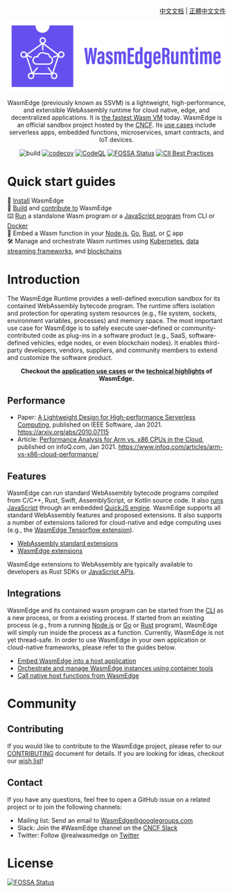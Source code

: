 <div align="right">

  [中文文档](README-zh.md) | [正體中文文件](README-zh-TW.md)

</div>

<div align="center">
  
![WasmEdge Logo](/docs/wasmedge-runtime-logo.png)

WasmEdge (previously known as SSVM) is a lightweight, high-performance, and extensible WebAssembly runtime for cloud native, edge, and decentralized applications. It is [the fastest Wasm VM](https://ieeexplore.ieee.org/document/9214403) today. WasmEdge is an official sandbox project hosted by the [CNCF](https://www.cncf.io/). Its [use cases](docs/use_cases.md) include serverless apps, embedded functions, microservices, smart contracts, and IoT devices.

![build](https://github.com/WasmEdge/WasmEdge/workflows/build/badge.svg)
[![codecov](https://codecov.io/gh/WasmEdge/WasmEdge/branch/master/graph/badge.svg)](https://codecov.io/gh/WasmEdge/WasmEdge)
[![CodeQL](https://github.com/WasmEdge/WasmEdge/actions/workflows/codeql-analysis.yml/badge.svg)](https://github.com/WasmEdge/WasmEdge/actions/workflows/codeql-analysis.yml)
[![FOSSA Status](https://app.fossa.com/api/projects/git%2Bgithub.com%2FWasmEdge%2FWasmEdge.svg?type=shield)](https://app.fossa.com/projects/git%2Bgithub.com%2FWasmEdge%2FWasmEdge?ref=badge_shield)
[![CII Best Practices](https://bestpractices.coreinfrastructure.org/projects/5059/badge)](https://bestpractices.coreinfrastructure.org/projects/5059)

</div>

# Quick start guides

🚀 [Install](docs/install.md) WasmEdge \
🤖 [Build](docs/build.md) and [contribute to](docs/CONTRIBUTING.md) WasmEdge \
⌨️ [Run](docs/run.md) a standalone Wasm program or a [JavaScript program](https://www.secondstate.io/articles/run-javascript-in-webassembly-with-wasmedge/) from CLI or [Docker](utils/docker/build-appdev.md) \
🔌 Embed a Wasm function in your [Node.js](https://www.secondstate.io/articles/getting-started-with-rust-function/), [Go](https://www.secondstate.io/articles/extend-golang-app-with-webassembly-rust/), [Rust](bindings/rust/), or [C](docs/c_api_quick_start.md) app \
🛠 Manage and orchestrate Wasm runtimes using [Kubernetes](https://www.secondstate.io/articles/manage-webassembly-apps-in-wasmedge-using-docker-tools/), [data streaming frameworks](https://www.secondstate.io/articles/yomo-wasmedge-real-time-data-streams/), and [blockchains](https://medium.com/ethereum-on-steroids/running-ethereum-smart-contracts-in-a-substrate-blockchain-56fbc27fc95a)

# Introduction

The WasmEdge Runtime provides a well-defined execution sandbox for its contained WebAssembly bytecode program. The runtime offers isolation and protection for operating system resources (e.g., file system, sockets, environment variables, processes) and memory space. The most important use case for WasmEdge is to safely execute user-defined or community-contributed code as plug-ins in a software product (e.g., SaaS, software-defined vehicles, edge nodes, or even blockchain nodes). It enables third-party developers, vendors, suppliers, and community members to extend and customize the software product.

<div align="center">
  
**Checkout the [application use cases](docs/use_cases.md) or the [technical highlights](docs/highlights.md) of WasmEdge.**

</div>

## Performance

* Paper: [A Lightweight Design for High-performance Serverless Computing](https://arxiv.org/abs/2010.07115), published on IEEE Software, Jan 2021. https://arxiv.org/abs/2010.07115
* Article: [Performance Analysis for Arm vs. x86 CPUs in the Cloud](https://www.infoq.com/articles/arm-vs-x86-cloud-performance/), published on infoQ.com, Jan 2021. https://www.infoq.com/articles/arm-vs-x86-cloud-performance/

## Features

WasmEdge can run standard WebAssembly bytecode programs compiled from C/C++, Rust, Swift, AssemblyScript, or Kotlin source code. It also [runs JavaScript](https://www.secondstate.io/articles/run-javascript-in-webassembly-with-wasmedge/) through an embedded [QuickJS engine](https://github.com/second-state/wasmedge-quickjs). WasmEdge supports all standard WebAssembly features and proposed extensions. It also supports a number of extensions tailored for cloud-native and edge computing uses (e.g., the [WasmEdge Tensorflow extension](https://www.secondstate.io/articles/wasi-tensorflow/)). 

* [WebAssembly standard extensions](docs/extensions.md#webassembly-standard-extensions)
* [WasmEdge extensions](docs/extensions.md#wasmedge-extensions)

WasmEdge extensions to WebAssembly are typically available to developers as Rust SDKs or [JavaScript APIs](https://www.secondstate.io/articles/run-javascript-in-webassembly-with-wasmedge/). 

## Integrations

WasmEdge and its contained wasm program can be started from the [CLI](docs/run.md) as a new process, or from a existing process. If started from an existing process (e.g., from a running [Node.js](https://www.secondstate.io/articles/getting-started-with-rust-function/) or [Go](https://www.secondstate.io/articles/extend-golang-app-with-webassembly-rust/) or [Rust](bindings/rust/wasmedge-rs) program), WasmEdge will simply run inside the process as a function. Currently, WasmEdge is not yet thread-safe. In order to use WasmEdge in your own application or cloud-native frameworks, please refer to the guides below.

* [Embed WasmEdge into a host application](docs/integrations.md#embed-wasmedge-into-a-host-application)
* [Orchestrate and manage WasmEdge instances using container tools](docs/integrations.md#use-wasmedge-as-a-docker-like-container)
* [Call native host functions from WasmEdge](docs/integrations.md#call-native-host-functions-from-wasmedge)

# Community

## Contributing

If you would like to contribute to the WasmEdge project, please refer to our [CONTRIBUTING](docs/CONTRIBUTING.md) document for details. If you are looking for ideas, checkout our [wish list](docs/wish_list.md)!

## Contact

If you have any questions, feel free to open a GitHub issue on a related project or to join the following channels:

* Mailing list: Send an email to [WasmEdge@googlegroups.com](https://groups.google.com/g/wasmedge/)
* Slack: Join the #WasmEdge channel on the [CNCF Slack](https://slack.cncf.io/)
* Twitter: Follow @realwasmedge on [Twitter](https://twitter.com/realwasmedge)

# License
[![FOSSA Status](https://app.fossa.com/api/projects/git%2Bgithub.com%2FWasmEdge%2FWasmEdge.svg?type=large)](https://app.fossa.com/projects/git%2Bgithub.com%2FWasmEdge%2FWasmEdge?ref=badge_large)
